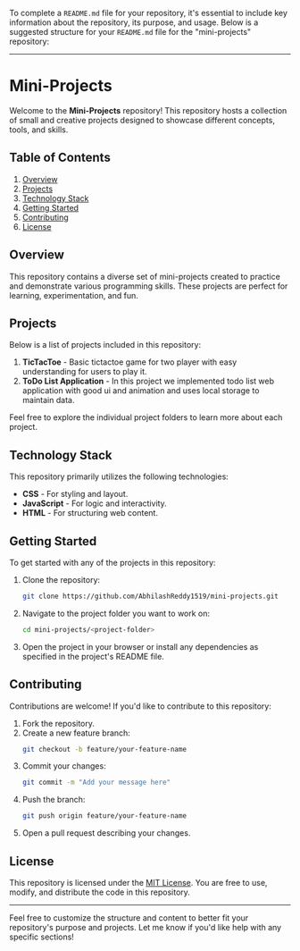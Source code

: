 To complete a `README.md` file for your repository, it's essential to include key information about the repository, its purpose, and usage. Below is a suggested structure for your `README.md` file for the "mini-projects" repository:

---

# Mini-Projects

Welcome to the **Mini-Projects** repository! This repository hosts a collection of small and creative projects designed to showcase different concepts, tools, and skills.

## Table of Contents

1. [Overview](#overview)
2. [Projects](#projects)
3. [Technology Stack](#technology-stack)
4. [Getting Started](#getting-started)
5. [Contributing](#contributing)
6. [License](#license)

## Overview

This repository contains a diverse set of mini-projects created to practice and demonstrate various programming skills. These projects are perfect for learning, experimentation, and fun.

## Projects

Below is a list of projects included in this repository:

1. **TicTacToe** - Basic tictactoe game for two player with easy understanding for users to play it.
2. **ToDo List Application** - In this project we implemented todo list web application with good ui and animation and uses local storage to maintain data.

Feel free to explore the individual project folders to learn more about each project.

## Technology Stack

This repository primarily utilizes the following technologies:

- **CSS** - For styling and layout.
- **JavaScript** - For logic and interactivity.
- **HTML** - For structuring web content.

## Getting Started

To get started with any of the projects in this repository:

1. Clone the repository:
   ```bash
   git clone https://github.com/AbhilashReddy1519/mini-projects.git
   ```
2. Navigate to the project folder you want to work on:
   ```bash
   cd mini-projects/<project-folder>
   ```
3. Open the project in your browser or install any dependencies as specified in the project's README file.

## Contributing

Contributions are welcome! If you'd like to contribute to this repository:

1. Fork the repository.
2. Create a new feature branch:
   ```bash
   git checkout -b feature/your-feature-name
   ```
3. Commit your changes:
   ```bash
   git commit -m "Add your message here"
   ```
4. Push the branch:
   ```bash
   git push origin feature/your-feature-name
   ```
5. Open a pull request describing your changes.

## License

This repository is licensed under the [MIT License](LICENSE). You are free to use, modify, and distribute the code in this repository.

---

Feel free to customize the structure and content to better fit your repository's purpose and projects. Let me know if you'd like help with any specific sections!
